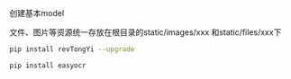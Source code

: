 创建基本model

文件、图片等资源统一存放在根目录的static/images/xxx 和static/files/xxx下


```bash
pip install revTongYi --upgrade

pip install easyocr
```